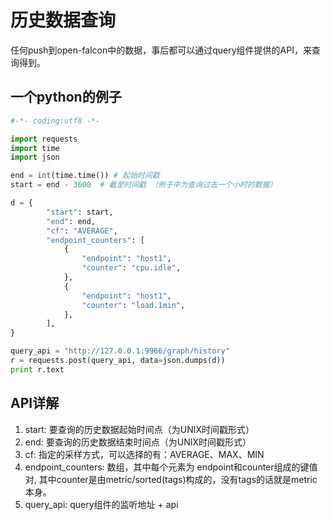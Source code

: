 # 历史数据查询

任何push到open-falcon中的数据，事后都可以通过query组件提供的API，来查询得到。

## 一个python的例子

```python
#-*- coding:utf8 -*-

import requests
import time
import json

end = int(time.time()) # 起始时间戳
start = end - 3600  # 截至时间戳 （例子中为查询过去一个小时的数据）

d = {
        "start": start,
        "end": end,
        "cf": "AVERAGE",
        "endpoint_counters": [
            {
                "endpoint": "host1",
                "counter": "cpu.idle",
            },
            {
                "endpoint": "host1",
                "counter": "load.1min",
            },
        ],
}

query_api = "http://127.0.0.1:9966/graph/history"
r = requests.post(query_api, data=json.dumps(d))
print r.text

```

## API详解

1. start: 要查询的历史数据起始时间点（为UNIX时间戳形式）
1. end: 要查询的历史数据结束时间点（为UNIX时间戳形式）
1. cf: 指定的采样方式，可以选择的有：AVERAGE、MAX、MIN
1. endpoint_counters: 数组，其中每个元素为 endpoint和counter组成的键值对, 其中counter是由metric/sorted(tags)构成的，没有tags的话就是metric本身。
1. query_api: query组件的监听地址 + api


